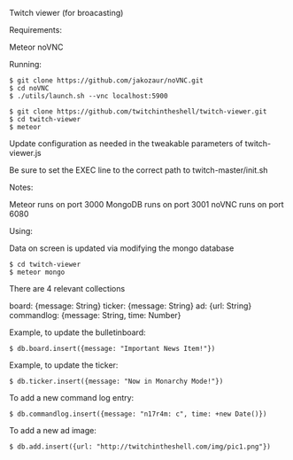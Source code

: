 Twitch viewer (for broacasting)


Requirements:

Meteor
noVNC

Running:

    $ git clone https://github.com/jakozaur/noVNC.git 
    $ cd noVNC
    $ ./utils/launch.sh --vnc localhost:5900
    
    $ git clone https://github.com/twitchintheshell/twitch-viewer.git
    $ cd twitch-viewer
    $ meteor

Update configuration as needed in the tweakable parameters of twitch-viewer.js

Be sure to set the EXEC line to the correct path to twitch-master/init.sh

Notes:

Meteor runs on port 3000
MongoDB runs on port 3001
noVNC runs on port 6080

Using:



Data on screen is updated via modifying the mongo database

    $ cd twitch-viewer
    $ meteor mongo

There are 4 relevant collections

board: {message: String}
ticker: {message: String}
ad: {url: String}
commandlog: {message: String, time: Number}

Example, to update the bulletinboard:

    $ db.board.insert({message: "Important News Item!"})

Example, to update the ticker:

    $ db.ticker.insert({message: "Now in Monarchy Mode!"})

To add a new command log entry:

    $ db.commandlog.insert({message: "n17r4m: c", time: +new Date()})

To add a new ad image:

    $ db.add.insert({url: "http://twitchintheshell.com/img/pic1.png"})




